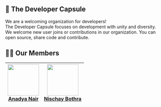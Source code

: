 ## 🚀 The Developer Capsule
We are a welcoming organization for developers! <br>
The Developer Capsule focuses on development with unity and diversity. We welcome new user joins or contributions in our organization. You can open source, share code and contribute.
## 🤝🏼 Our Members
|<img width="100" src="https://avatars.githubusercontent.com/AnadyaNair"> <br> <a href="https://github.com/AnadyaNair">Anadya Nair</a>|<img width="100" src="https://avatars.githubusercontent.com/123nis"> <br> <a href="https://github.com/123nis">Nischay Bothra</a>|
|---|---|
